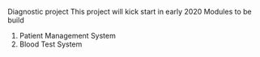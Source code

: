 Diagnostic project
This project will kick start in early 2020
Modules to be build
1. Patient Management System
2. Blood Test System
